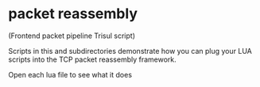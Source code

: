 # packet reassembly 

(Frontend packet pipeline Trisul script) 

Scripts in this and subdirectories demonstrate how you can plug your LUA scripts into the TCP packet reassembly framework.

Open each lua file to see what it does 

